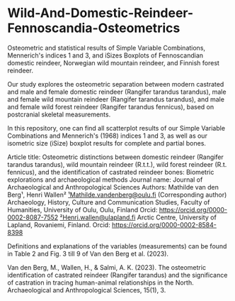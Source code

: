 # Wild-And-Domestic-Reindeer-Fennoscandia-Osteometrics
Osteometric and statistical results of Simple Variable Combinations, Mennerich's indices 1 and 3, and iSizes Boxplots of Fennoscandian domestic reindeer, Norwegian wild mountain reindeer, and Finnish forest reindeer.

Our study explores the osteometric separation between modern castrated and male and female domestic reindeer (Rangifer tarandus tarandus), male and female wild mountain reindeer (Rangifer tarandus tarandus), and male and female wild forest reindeer (Rangifer tarandus fennicus), based on postcranial skeletal measurements. 

In this repository, one can find all scatterplot results of our Simple Variable Combinations and Mennerich's (1968) indices 1 and 3, as well as our isometric size (iSize) boxplot results for complete and partial bones.

Article title: Osteometric distinctions between domestic reindeer (Rangifer tarandus tarandus), wild mountain reindeer (R.t.t.), wild forest reindeer (R.t. fennicus), and the identification of castrated reindeer bones: Biometric explorations and archaeological methods
Journal name: Journal of Archaeological and Anthropological Sciences
Authors: Mathilde van den Berg¹, Henri Wallen²
¹Mathilde.vandenberg@oulu.fi (Corresponding author) Archaeology, History, Culture and Communication Studies, Faculty of Humanities, University of Oulu, Oulu, Finland
Orcid: https://orcid.org/0000-0002-8087-7552
²Henri.wallen@ulapland.fi Arctic Centre, University of Lapland, Rovaniemi, Finland.
Orcid: https://orcid.org/0000-0002-8584-8398 


Definitions and explanations of the variables (measurements) can be found in Table 2 and Fig. 3 till 9 of Van den Berg et al. (2023).

Van den Berg, M., Wallen, H., & Salmi, A. K. (2023). The osteometric identification of castrated reindeer (Rangifer tarandus) and the significance of castration in tracing human-animal relationships in the North. Archaeological and Anthropological Sciences, 15(1), 3.
